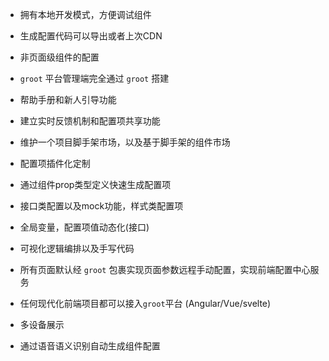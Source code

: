 - 拥有本地开发模式，方便调试组件
- 生成配置代码可以导出或者上次CDN
- 非页面级组件的配置
- `groot` 平台管理端完全通过 `groot` 搭建


- 帮助手册和新人引导功能
- 建立实时反馈机制和配置项共享功能
- 维护一个项目脚手架市场，以及基于脚手架的组件市场


- 配置项插件化定制
- 通过组件prop类型定义快速生成配置项
- 接口类配置以及mock功能，样式类配置项
- 全局变量，配置项值动态化(接口)
- 可视化逻辑编排以及手写代码


- 所有页面默认经 `groot` 包裹实现页面参数远程手动配置，实现前端配置中心服务
- 任何现代化前端项目都可以接入`groot`平台 (Angular/Vue/svelte)
- 多设备展示
- 通过语音语义识别自动生成组件配置